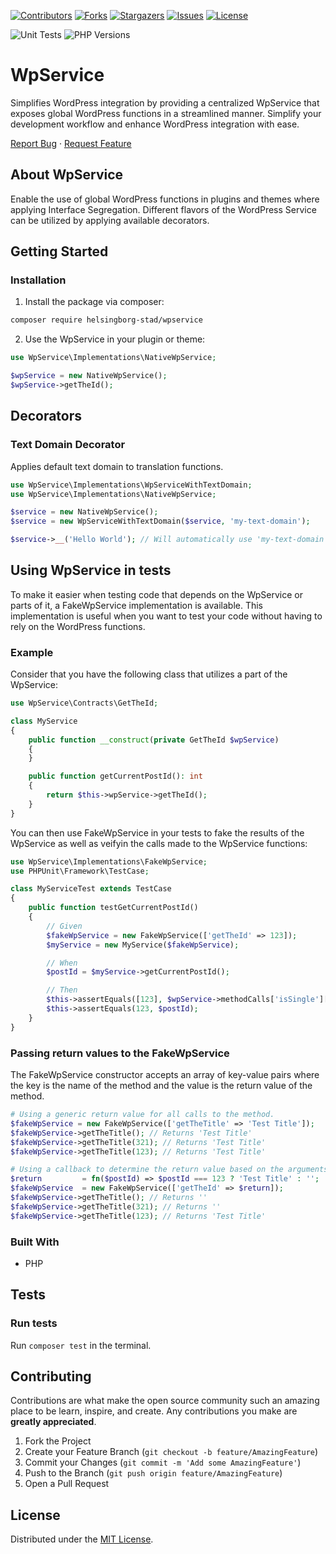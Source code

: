 <!-- SHIELDS -->
[![Contributors][contributors-shield]][contributors-url]
[![Forks][forks-shield]][forks-url]
[![Stargazers][stars-shield]][stars-url]
[![Issues][issues-shield]][issues-url]
[![License][license-shield]][license-url]

![Unit Tests](https://github.com/helsingborg-stad/wpservice/actions/workflows/php-test.yml/badge.svg)
![PHP Versions][php-versions-shield]


# WpService

Simplifies WordPress integration by providing a centralized WpService that exposes global WordPress functions in a streamlined manner. Simplify your development workflow and enhance WordPress integration with ease.

[Report Bug](https://github.com/helsingborg-stad/wpservice/issues)
·
[Request Feature](https://github.com/helsingborg-stad/wpservice/issues)

## About WpService

Enable the use of global WordPress functions in plugins and themes where applying Interface Segregation. Different flavors of the WordPress Service can be utilized by applying available decorators.

## Getting Started

### Installation

1. Install the package via composer:
```bash
composer require helsingborg-stad/wpservice
```

2. Use the WpService in your plugin or theme:
```php
use WpService\Implementations\NativeWpService;

$wpService = new NativeWpService();
$wpService->getTheId();
```

## Decorators

### Text Domain Decorator
Applies default text domain to translation functions.

```php
use WpService\Implementations\WpServiceWithTextDomain;
use WpService\Implementations\NativeWpService;

$service = new NativeWpService();
$service = new WpServiceWithTextDomain($service, 'my-text-domain');

$service->__('Hello World'); // Will automatically use 'my-text-domain' as the text domain.
```

## Using WpService in tests
To make it easier when testing code that depends on the WpService or parts of it, a FakeWpService implementation is available.
This implementation is useful when you want to test your code without having to rely on the WordPress functions.

### Example
Consider that you have the following class that utilizes a part of the WpService:

```php
use WpService\Contracts\GetTheId;

class MyService
{
    public function __construct(private GetTheId $wpService)
    {
    }

    public function getCurrentPostId(): int
    {
        return $this->wpService->getTheId();
    }
}
```

You can then use FakeWpService in your tests to fake the results of the WpService as well as veifyin the calls made to the WpService functions:

```php
use WpService\Implementations\FakeWpService;
use PHPUnit\Framework\TestCase;

class MyServiceTest extends TestCase
{
    public function testGetCurrentPostId()
    {
        // Given
        $fakeWpService = new FakeWpService(['getTheId' => 123]);
        $myService = new MyService($fakeWpService);

        // When
        $postId = $myService->getCurrentPostId();

        // Then
        $this->assertEquals([123], $wpService->methodCalls['isSingle'][0]);
        $this->assertEquals(123, $postId);
    }
}
```

### Passing return values to the FakeWpService

The FakeWpService constructor accepts an array of key-value pairs where the key is the name of the method and the value is the return value of the method.

```php
# Using a generic return value for all calls to the method.
$fakeWpService = new FakeWpService(['getTheTitle' => 'Test Title']);
$fakeWpService->getTheTitle(); // Returns 'Test Title'
$fakeWpService->getTheTitle(321); // Returns 'Test Title'
$fakeWpService->getTheTitle(123); // Returns 'Test Title'

# Using a callback to determine the return value based on the arguments passed to the method.
$return         = fn($postId) => $postId === 123 ? 'Test Title' : '';
$fakeWpService  = new FakeWpService(['getTheId' => $return]);
$fakeWpService->getTheTitle(); // Returns ''
$fakeWpService->getTheTitle(321); // Returns ''
$fakeWpService->getTheTitle(123); // Returns 'Test Title'
```

### Built With

* PHP

## Tests

### Run tests
Run `composer test` in the terminal.

## Contributing

Contributions are what make the open source community such an amazing place to be learn, inspire, and create. Any contributions you make are **greatly appreciated**.

1. Fork the Project
2. Create your Feature Branch (`git checkout -b feature/AmazingFeature`)
3. Commit your Changes (`git commit -m 'Add some AmazingFeature'`)
4. Push to the Branch (`git push origin feature/AmazingFeature`)
5. Open a Pull Request

## License

Distributed under the [MIT License][license-url].

<!-- MARKDOWN LINKS & IMAGES -->
<!-- https://www.markdownguide.org/basic-syntax/#reference-style-links -->
[contributors-shield]: https://img.shields.io/github/contributors/helsingborg-stad/wpservice
[contributors-url]: https://github.com/helsingborg-stad/wpservice/graphs/contributors
[forks-shield]: https://img.shields.io/github/forks/helsingborg-stad/wpservice.svg?style=flat-square
[forks-url]: https://github.com/helsingborg-stad/wpservice/network/members
[stars-shield]: https://img.shields.io/github/stars/helsingborg-stad/wpservice.svg?style=flat-square
[stars-url]: https://github.com/helsingborg-stad/wpservice/stargazers
[issues-shield]: https://img.shields.io/github/issues/helsingborg-stad/wpservice.svg?style=flat-square
[issues-url]: https://github.com/helsingborg-stad/wpservice/issues
[license-shield]: https://img.shields.io/github/license/helsingborg-stad/wpservice.svg?style=flat-square
[license-url]: https://github.com/helsingborg-stad/wpservice/blob/main/LICENSE
[php-versions-shield]: https://img.shields.io/badge/php-^8.1-777bb3.svg?logo=php&logoColor=white&labelColor=555555
